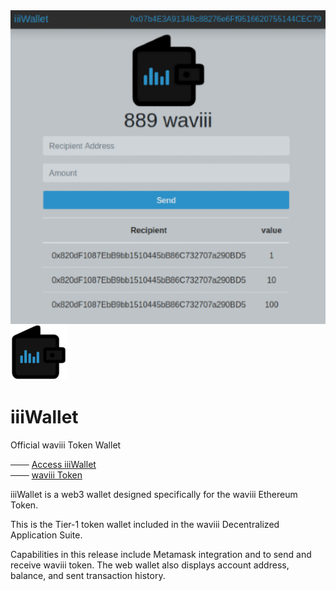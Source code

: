 <img align="right" src="src/iiiWalletv1.png">

![iiiWallet_logo](src/iiiWallet_small.png) 
# iiiWallet

Official waviii Token Wallet

─── [Access iiiWallet](https://etherscan.io/token/0xBA00868912Af1a409F11E9c2B5d3a9376Cb3C2E2)<br />
─── [waviii Token](https://github.com/luc1dLife/waviii)

iiiWallet is a web3 wallet designed specifically for the waviii Ethereum Token. 

This is the Tier-1 token wallet included in the waviii Decentralized Application Suite. 

Capabilities in this release include Metamask integration and to send and receive waviii token. The web wallet also displays account address, balance, and sent transaction history.
